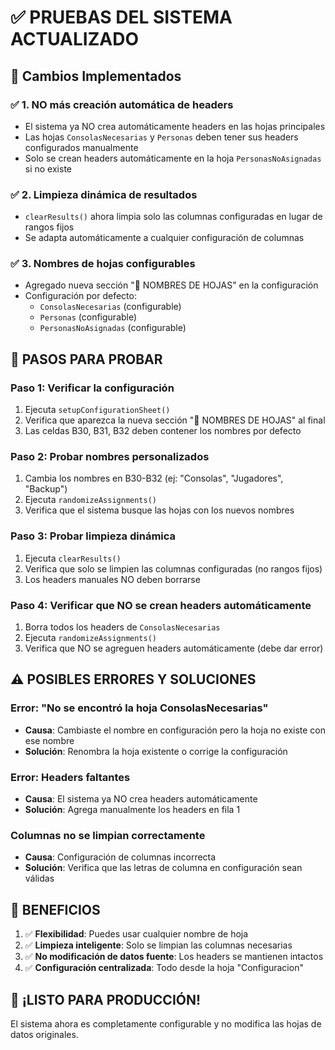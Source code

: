 # ✅ PRUEBAS DEL SISTEMA ACTUALIZADO

## 🔧 Cambios Implementados

### ✅ 1. NO más creación automática de headers
- El sistema ya NO crea automáticamente headers en las hojas principales
- Las hojas `ConsolasNecesarias` y `Personas` deben tener sus headers configurados manualmente
- Solo se crean headers automáticamente en la hoja `PersonasNoAsignadas` si no existe

### ✅ 2. Limpieza dinámica de resultados  
- `clearResults()` ahora limpia solo las columnas configuradas en lugar de rangos fijos
- Se adapta automáticamente a cualquier configuración de columnas

### ✅ 3. Nombres de hojas configurables
- Agregado nueva sección "📝 NOMBRES DE HOJAS" en la configuración
- Configuración por defecto:
  - `ConsolasNecesarias` (configurable)
  - `Personas` (configurable)  
  - `PersonasNoAsignadas` (configurable)

## 🧪 PASOS PARA PROBAR

### Paso 1: Verificar la configuración
1. Ejecuta `setupConfigurationSheet()` 
2. Verifica que aparezca la nueva sección "📝 NOMBRES DE HOJAS" al final
3. Las celdas B30, B31, B32 deben contener los nombres por defecto

### Paso 2: Probar nombres personalizados
1. Cambia los nombres en B30-B32 (ej: "Consolas", "Jugadores", "Backup")
2. Ejecuta `randomizeAssignments()`
3. Verifica que el sistema busque las hojas con los nuevos nombres

### Paso 3: Probar limpieza dinámica
1. Ejecuta `clearResults()` 
2. Verifica que solo se limpien las columnas configuradas (no rangos fijos)
3. Los headers manuales NO deben borrarse

### Paso 4: Verificar que NO se crean headers automáticamente
1. Borra todos los headers de `ConsolasNecesarias` 
2. Ejecuta `randomizeAssignments()`
3. Verifica que NO se agreguen headers automáticamente (debe dar error)

## ⚠️ POSIBLES ERRORES Y SOLUCIONES

### Error: "No se encontró la hoja ConsolasNecesarias"
- **Causa**: Cambiaste el nombre en configuración pero la hoja no existe con ese nombre
- **Solución**: Renombra la hoja existente o corrige la configuración

### Error: Headers faltantes
- **Causa**: El sistema ya NO crea headers automáticamente  
- **Solución**: Agrega manualmente los headers en fila 1

### Columnas no se limpian correctamente
- **Causa**: Configuración de columnas incorrecta
- **Solución**: Verifica que las letras de columna en configuración sean válidas

## 🎯 BENEFICIOS

1. ✅ **Flexibilidad**: Puedes usar cualquier nombre de hoja
2. ✅ **Limpieza inteligente**: Solo se limpian las columnas necesarias
3. ✅ **No modificación de datos fuente**: Los headers se mantienen intactos
4. ✅ **Configuración centralizada**: Todo desde la hoja "Configuracion"

## 🚀 ¡LISTO PARA PRODUCCIÓN!

El sistema ahora es completamente configurable y no modifica las hojas de datos originales.
